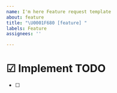 ```yaml
---
name: I'm here Feature request template
about: feature
title: "\U0001F680 [feature] "
labels: Feature
assignees: ''

---
```


# ☑ Implement TODO
- [ ]
